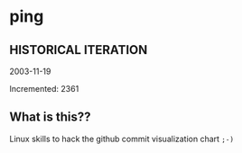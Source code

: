 # ping

## HISTORICAL ITERATION
2003-11-19

Incremented: 2361

## What is this?? 
Linux skills to hack the github commit visualization chart `;-)`
